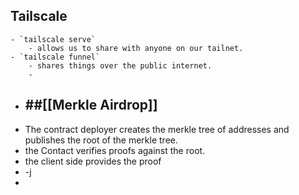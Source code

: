 ## Tailscale
	- `tailscale serve`
		- allows us to share with anyone on our tailnet.
	- `tailscale funnel`
		- shares things over the public internet.
		-
- ## ##[[Merkle Airdrop]]
- The contract deployer creates the merkle tree of addresses and publishes the root of the merkle tree.
- the Contact verifies proofs against the root.
- the client side provides the proof
- -j
-